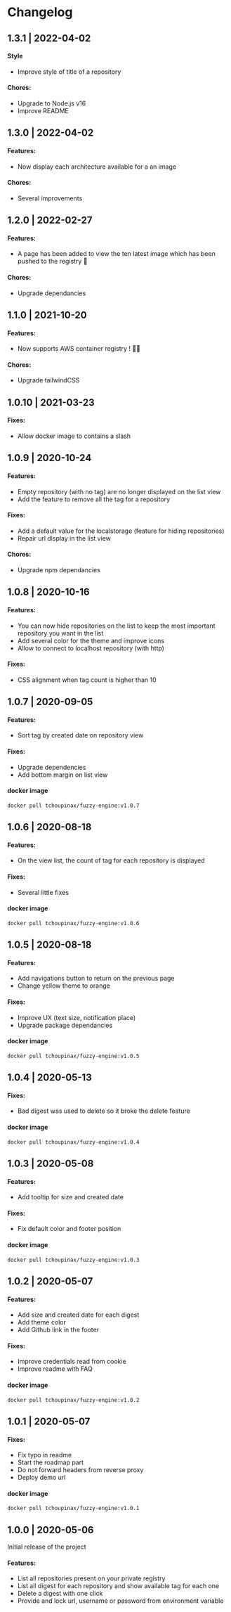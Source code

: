 # Changelog

## 1.3.1 | 2022-04-02

#### Style

- Improve style of title of a repository
#### Chores:

- Upgrade to Node.js v16
- Improve README

## 1.3.0 | 2022-04-02

#### Features:

- Now display each architecture available for a an image

#### Chores:

- Several improvements

## 1.2.0 | 2022-02-27

#### Features:

- A page has been added to view the ten latest image which has been pushed to the registry 🚀

#### Chores:

- Upgrade dependancies

## 1.1.0 | 2021-10-20

#### Features:

- Now supports AWS container registry ! 🎉🎉

#### Chores:

- Upgrade tailwindCSS

## 1.0.10 | 2021-03-23

#### Fixes:

- Allow docker image to contains a slash

## 1.0.9 | 2020-10-24

#### Features:

- Empty repository (with no tag) are no longer displayed on the list view
- Add the feature to remove all the tag for a repository

#### Fixes:

- Add a default value for the localstorage (feature for hiding repositories)
- Repair url display in the list view

#### Chores:

- Upgrade npm dependancies

## 1.0.8 | 2020-10-16

#### Features:

- You can now hide repositories on the list to keep the most important repository you want in the list
- Add several color for the theme and improve icons
- Allow to connect to localhost repository (with http)

#### Fixes:

- CSS alignment when tag count is higher than 10

## 1.0.7 | 2020-09-05

#### Features:

- Sort tag by created date on repository view

#### Fixes:

- Upgrade dependencies
- Add bottom margin on list view

#### docker image

```
docker pull tchoupinax/fuzzy-engine:v1.0.7
```

## 1.0.6 | 2020-08-18

#### Features:

- On the view list, the count of tag for each repository is displayed

#### Fixes:

- Several little fixes

#### docker image

```
docker pull tchoupinax/fuzzy-engine:v1.0.6
```

## 1.0.5 | 2020-08-18

#### Features:

- Add navigations button to return on the previous page
- Change yellow theme to orange

#### Fixes:

- Improve UX (text size, notification place)
- Upgrade package dependancies

#### docker image

```
docker pull tchoupinax/fuzzy-engine:v1.0.5
```

## 1.0.4 | 2020-05-13

#### Fixes:

- Bad digest was used to delete so it broke the delete feature

#### docker image

```
docker pull tchoupinax/fuzzy-engine:v1.0.4
```

## 1.0.3 | 2020-05-08

#### Features:

- Add tooltip for size and created date

#### Fixes:

- Fix default color and footer position

#### docker image

```
docker pull tchoupinax/fuzzy-engine:v1.0.3
```

## 1.0.2 | 2020-05-07

#### Features:

- Add size and created date for each digest
- Add theme color
- Add Github link in the footer

#### Fixes:

- Improve credentials read from cookie
- Improve readme with FAQ

#### docker image

```
docker pull tchoupinax/fuzzy-engine:v1.0.2
```

## 1.0.1 | 2020-05-07

#### Fixes:

- Fix typo in readme
- Start the roadmap part
- Do not forward headers from reverse proxy
- Deploy demo url

#### docker image

```
docker pull tchoupinax/fuzzy-engine:v1.0.1
```

## 1.0.0 | 2020-05-06

Initial release of the project

#### Features:

- List all repositories present on your private registry
- List all digest for each repository and show available tag for each one
- Delete a digest with one click
- Provide and lock url, username or password from environment variable
